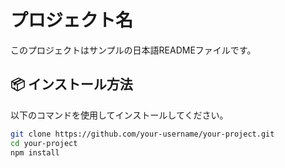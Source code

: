 # プロジェクト名

このプロジェクトはサンプルの日本語READMEファイルです。

## 📦 インストール方法

以下のコマンドを使用してインストールしてください。

```bash
git clone https://github.com/your-username/your-project.git
cd your-project
npm install  
```
